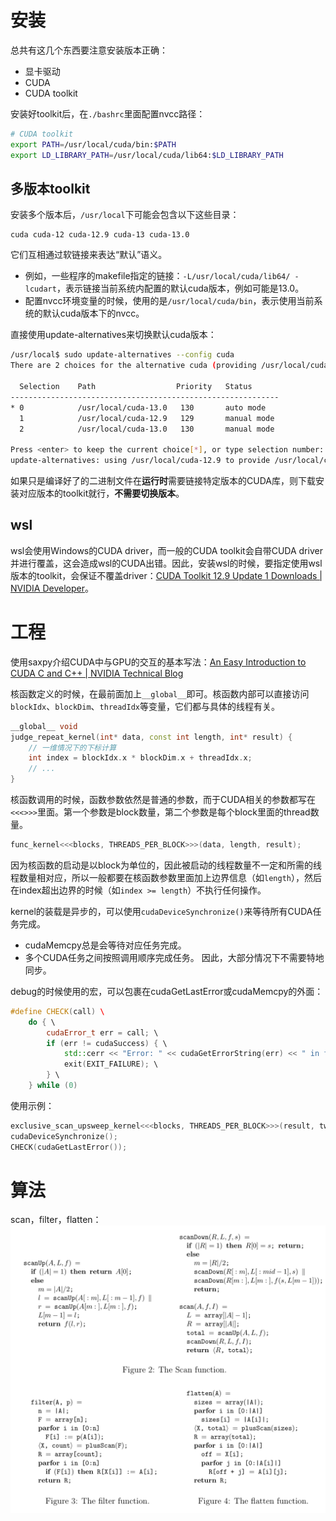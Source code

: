 # 安装

总共有这几个东西要注意安装版本正确：
- 显卡驱动
- CUDA
- CUDA toolkit

安装好toolkit后，在`./bashrc`里面配置nvcc路径：
```bash
# CUDA toolkit
export PATH=/usr/local/cuda/bin:$PATH
export LD_LIBRARY_PATH=/usr/local/cuda/lib64:$LD_LIBRARY_PATH
```

## 多版本toolkit

安装多个版本后，`/usr/local`下可能会包含以下这些目录：
```
cuda cuda-12 cuda-12.9 cuda-13 cuda-13.0
```
它们互相通过软链接来表达“默认”语义。
- 例如，一些程序的makefile指定的链接：`-L/usr/local/cuda/lib64/ -lcudart`，表示链接当前系统内配置的默认cuda版本，例如可能是13.0。
- 配置nvcc环境变量的时候，使用的是`/usr/local/cuda/bin`，表示使用当前系统的默认cuda版本下的nvcc。

直接使用update-alternatives来切换默认cuda版本：
```bash
/usr/local$ sudo update-alternatives --config cuda
There are 2 choices for the alternative cuda (providing /usr/local/cuda).

  Selection    Path                  Priority   Status
------------------------------------------------------------
* 0            /usr/local/cuda-13.0   130       auto mode
  1            /usr/local/cuda-12.9   129       manual mode
  2            /usr/local/cuda-13.0   130       manual mode

Press <enter> to keep the current choice[*], or type selection number: 1
update-alternatives: using /usr/local/cuda-12.9 to provide /usr/local/cuda (cuda) in manual mode
```

如果只是编译好了的二进制文件在**运行时**需要链接特定版本的CUDA库，则下载安装对应版本的toolkit就行，**不需要切换版本**。

## wsl

wsl会使用Windows的CUDA driver，而一般的CUDA toolkit会自带CUDA driver并进行覆盖，这会造成wsl的CUDA出错。因此，安装wsl的时候，要指定使用wsl版本的toolkit，会保证不覆盖driver：[CUDA Toolkit 12.9 Update 1 Downloads | NVIDIA Developer](https://developer.nvidia.com/cuda-12-9-1-download-archive?target_os=Linux&target_arch=x86_64&Distribution=WSL-Ubuntu&target_version=2.0&target_type=deb_local)。

# 工程

使用saxpy介绍CUDA中与GPU的交互的基本写法：[An Easy Introduction to CUDA C and C++ | NVIDIA Technical Blog](https://developer.nvidia.com/blog/easy-introduction-cuda-c-and-c/)

核函数定义的时候，在最前面加上`__global__`即可。核函数内部可以直接访问`blockIdx`、`blockDim`、`threadIdx`等变量，它们都与具体的线程有关。
```cpp
__global__ void  
judge_repeat_kernel(int* data, const int length, int* result) {  
    // 一维情况下的下标计算
    int index = blockIdx.x * blockDim.x + threadIdx.x;  
    // ...  
}
```

核函数调用的时候，函数参数依然是普通的参数，而于CUDA相关的参数都写在`<<<>>>`里面。第一个参数是block数量，第二个参数是每个block里面的thread数量。
```cpp
func_kernel<<<blocks, THREADS_PER_BLOCK>>>(data, length, result);
```

因为核函数的启动是以block为单位的，因此被启动的线程数量不一定和所需的线程数量相对应，所以一般都要在核函数参数里面加上边界信息（如`length`），然后在index超出边界的时候（如`index >= length`）不执行任何操作。

kernel的装载是异步的，可以使用`cudaDeviceSynchronize()`来等待所有CUDA任务完成。
- cudaMemcpy总是会等待对应任务完成。
- 多个CUDA任务之间按照调用顺序完成任务。
因此，大部分情况下不需要特地同步。

debug的时候使用的宏，可以包裹在cudaGetLastError或cudaMemcpy的外面：
```cpp
#define CHECK(call) \  
    do { \  
        cudaError_t err = call; \  
        if (err != cudaSuccess) { \  
            std::cerr << "Error: " << cudaGetErrorString(err) << " in file " << __FILE__ << " at line " << __LINE__ << std::endl; \  
            exit(EXIT_FAILURE); \  
        } \  
    } while (0)
```
使用示例：
```cpp
exclusive_scan_upsweep_kernel<<<blocks, THREADS_PER_BLOCK>>>(result, two_d, iter_time);  
cudaDeviceSynchronize();  
CHECK(cudaGetLastError());
```


# 算法

scan，filter，flatten：
![](assets/c81fedf89341193172eaf478b87e1224.png)
